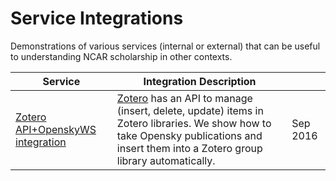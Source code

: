 # Service Integrations

Demonstrations of various services (internal or external) that can be useful to understanding NCAR scholarship in other contexts.

| Service | Integration Description |   |
|---------|-------------------------|---|
| [Zotero API+OpenskyWS integration](./opensky_zotero_integration)  | [Zotero](http://zotero.org) has an API to manage (insert, delete, update) items in Zotero libraries.  We show how to take Opensky publications and insert them into a Zotero group library automatically. |Sep 2016 |
